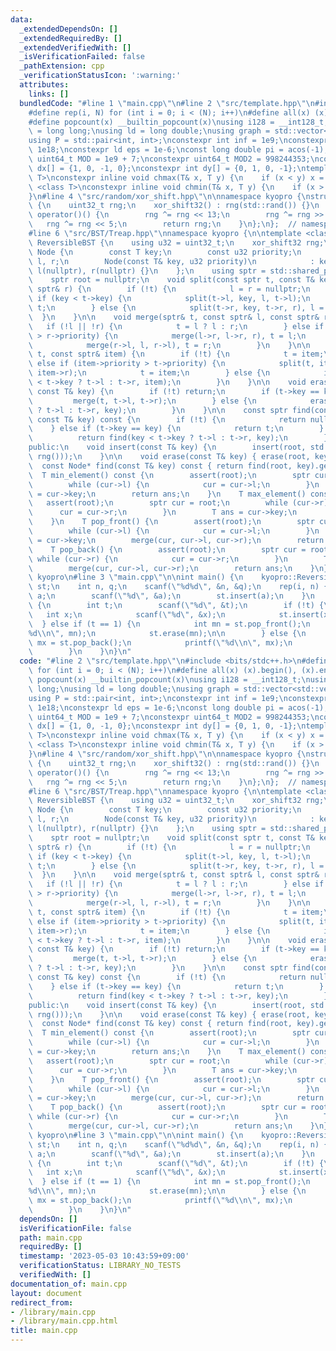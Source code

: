 ```yaml
---
data:
  _extendedDependsOn: []
  _extendedRequiredBy: []
  _extendedVerifiedWith: []
  _isVerificationFailed: false
  _pathExtension: cpp
  _verificationStatusIcon: ':warning:'
  attributes:
    links: []
  bundledCode: "#line 1 \"main.cpp\"\n#line 2 \"src/template.hpp\"\n#include <bits/stdc++.h>\n\
    #define rep(i, N) for (int i = 0; i < (N); i++)\n#define all(x) (x).begin(), (x).end()\n\
    #define popcount(x) __builtin_popcount(x)\nusing i128 = __int128_t;\nusing ll\
    \ = long long;\nusing ld = long double;\nusing graph = std::vector<std::vector<int>>;\n\
    using P = std::pair<int, int>;\nconstexpr int inf = 1e9;\nconstexpr ll infl =\
    \ 1e18;\nconstexpr ld eps = 1e-6;\nconst long double pi = acos(-1);\nconstexpr\
    \ uint64_t MOD = 1e9 + 7;\nconstexpr uint64_t MOD2 = 998244353;\nconstexpr int\
    \ dx[] = {1, 0, -1, 0};\nconstexpr int dy[] = {0, 1, 0, -1};\ntemplate <class\
    \ T>\nconstexpr inline void chmax(T& x, T y) {\n    if (x < y) x = y;\n}\ntemplate\
    \ <class T>\nconstexpr inline void chmin(T& x, T y) {\n    if (x > y) x = y;\n\
    }\n#line 4 \"src/random/xor_shift.hpp\"\n\nnamespace kyopro {\nstruct xor_shift32\
    \ {\n    uint32_t rng;\n    xor_shift32() : rng(std::rand()) {}\n    uint32_t\
    \ operator()() {\n        rng ^= rng << 13;\n        rng ^= rng >> 17;\n     \
    \   rng ^= rng << 5;\n        return rng;\n    }\n};\n};  // namespace kyopro\n\
    #line 6 \"src/BST/Treap.hpp\"\nnamespace kyopro {\n\ntemplate <class T>\nclass\
    \ ReversibleBST {\n    using u32 = uint32_t;\n    xor_shift32 rng;\n    struct\
    \ Node {\n        const T key;\n        const u32 priority;\n        std::shared_ptr<Node>\
    \ l, r;\n        Node(const T& key, u32 priority)\n            : key(key), priority(priority),\
    \ l(nullptr), r(nullptr) {}\n    };\n    using sptr = std::shared_ptr<Node>;\n\
    \    sptr root = nullptr;\n    void split(const sptr t, const T& key, sptr& l,\
    \ sptr& r) {\n        if (!t) {\n            l = r = nullptr;\n        } else\
    \ if (key < t->key) {\n            split(t->l, key, l, t->l);\n            r =\
    \ t;\n        } else {\n            split(t->r, key, t->r, r), l = t;\n      \
    \  }\n    }\n\n    void merge(sptr& t, const sptr& l, const sptr& r) {\n     \
    \   if (!l || !r) {\n            t = l ? l : r;\n        } else if (l->priority\
    \ > r->priority) {\n            merge(l->r, l->r, r), t = l;\n        } else {\n\
    \            merge(r->l, l, r->l), t = r;\n        }\n    }\n\n    void insert(sptr&\
    \ t, const sptr& item) {\n        if (!t) {\n            t = item;\n        }\
    \ else if (item->priority > t->priority) {\n            split(t, item->key, item->l,\
    \ item->r);\n            t = item;\n        } else {\n            insert(item->key\
    \ < t->key ? t->l : t->r, item);\n        }\n    }\n\n    void erase(sptr& t,\
    \ const T& key) {\n        if (!t) return;\n        if (t->key == key) {\n   \
    \         merge(t, t->l, t->r);\n        } else {\n            erase(key < t->key\
    \ ? t->l : t->r, key);\n        }\n    }\n\n    const sptr find(const sptr& t,\
    \ const T& key) const {\n        if (!t) {\n            return nullptr;\n    \
    \    } else if (t->key == key) {\n            return t;\n        } else {\n  \
    \          return find(key < t->key ? t->l : t->r, key);\n        }\n    }\n\n\
    public:\n    void insert(const T& key) {\n        insert(root, std::make_shared<Node>(key,\
    \ rng()));\n    }\n\n    void erase(const T& key) { erase(root, key); }\n\n  \
    \  const Node* find(const T& key) const { return find(root, key).get(); }\n  \
    \  T min_element() const {\n        assert(root);\n        sptr cur = root;\n\
    \        while (cur->l) {\n            cur = cur->l;\n        }\n        T ans\
    \ = cur->key;\n        return ans;\n    }\n    T max_element() const {\n     \
    \   assert(root);\n        sptr cur = root;\n        while (cur->r) {\n      \
    \      cur = cur->r;\n        }\n        T ans = cur->key;\n        return ans;\n\
    \    }\n    T pop_front() {\n        assert(root);\n        sptr cur = root;\n\
    \        while (cur->l) {\n            cur = cur->l;\n        }\n        T ans\
    \ = cur->key;\n        merge(cur, cur->l, cur->r);\n        return ans;\n    }\n\
    \    T pop_back() {\n        assert(root);\n        sptr cur = root;\n       \
    \ while (cur->r) {\n            cur = cur->r;\n        }\n        T ans = cur->key;\n\
    \        merge(cur, cur->l, cur->r);\n        return ans;\n    }\n};\n};  // namespace\
    \ kyopro\n#line 3 \"main.cpp\"\n\nint main() {\n    kyopro::ReversibleBST<int>\
    \ st;\n    int n, q;\n    scanf(\"%d%d\", &n, &q);\n    rep(i, n) {\n        int\
    \ a;\n        scanf(\"%d\", &a);\n        st.insert(a);\n    }\n    while (q--)\
    \ {\n        int t;\n        scanf(\"%d\", &t);\n        if (!t) {\n         \
    \   int x;\n            scanf(\"%d\", &x);\n            st.insert(x);\n      \
    \  } else if (t == 1) {\n            int mn = st.pop_front();\n            printf(\"\
    %d\\n\", mn);\n            st.erase(mn);\n\n        } else {\n            int\
    \ mx = st.pop_back();\n            printf(\"%d\\n\", mx);\n            st.erase(mx);\n\
    \        }\n    }\n}\n"
  code: "#line 2 \"src/template.hpp\"\n#include <bits/stdc++.h>\n#define rep(i, N)\
    \ for (int i = 0; i < (N); i++)\n#define all(x) (x).begin(), (x).end()\n#define\
    \ popcount(x) __builtin_popcount(x)\nusing i128 = __int128_t;\nusing ll = long\
    \ long;\nusing ld = long double;\nusing graph = std::vector<std::vector<int>>;\n\
    using P = std::pair<int, int>;\nconstexpr int inf = 1e9;\nconstexpr ll infl =\
    \ 1e18;\nconstexpr ld eps = 1e-6;\nconst long double pi = acos(-1);\nconstexpr\
    \ uint64_t MOD = 1e9 + 7;\nconstexpr uint64_t MOD2 = 998244353;\nconstexpr int\
    \ dx[] = {1, 0, -1, 0};\nconstexpr int dy[] = {0, 1, 0, -1};\ntemplate <class\
    \ T>\nconstexpr inline void chmax(T& x, T y) {\n    if (x < y) x = y;\n}\ntemplate\
    \ <class T>\nconstexpr inline void chmin(T& x, T y) {\n    if (x > y) x = y;\n\
    }\n#line 4 \"src/random/xor_shift.hpp\"\n\nnamespace kyopro {\nstruct xor_shift32\
    \ {\n    uint32_t rng;\n    xor_shift32() : rng(std::rand()) {}\n    uint32_t\
    \ operator()() {\n        rng ^= rng << 13;\n        rng ^= rng >> 17;\n     \
    \   rng ^= rng << 5;\n        return rng;\n    }\n};\n};  // namespace kyopro\n\
    #line 6 \"src/BST/Treap.hpp\"\nnamespace kyopro {\n\ntemplate <class T>\nclass\
    \ ReversibleBST {\n    using u32 = uint32_t;\n    xor_shift32 rng;\n    struct\
    \ Node {\n        const T key;\n        const u32 priority;\n        std::shared_ptr<Node>\
    \ l, r;\n        Node(const T& key, u32 priority)\n            : key(key), priority(priority),\
    \ l(nullptr), r(nullptr) {}\n    };\n    using sptr = std::shared_ptr<Node>;\n\
    \    sptr root = nullptr;\n    void split(const sptr t, const T& key, sptr& l,\
    \ sptr& r) {\n        if (!t) {\n            l = r = nullptr;\n        } else\
    \ if (key < t->key) {\n            split(t->l, key, l, t->l);\n            r =\
    \ t;\n        } else {\n            split(t->r, key, t->r, r), l = t;\n      \
    \  }\n    }\n\n    void merge(sptr& t, const sptr& l, const sptr& r) {\n     \
    \   if (!l || !r) {\n            t = l ? l : r;\n        } else if (l->priority\
    \ > r->priority) {\n            merge(l->r, l->r, r), t = l;\n        } else {\n\
    \            merge(r->l, l, r->l), t = r;\n        }\n    }\n\n    void insert(sptr&\
    \ t, const sptr& item) {\n        if (!t) {\n            t = item;\n        }\
    \ else if (item->priority > t->priority) {\n            split(t, item->key, item->l,\
    \ item->r);\n            t = item;\n        } else {\n            insert(item->key\
    \ < t->key ? t->l : t->r, item);\n        }\n    }\n\n    void erase(sptr& t,\
    \ const T& key) {\n        if (!t) return;\n        if (t->key == key) {\n   \
    \         merge(t, t->l, t->r);\n        } else {\n            erase(key < t->key\
    \ ? t->l : t->r, key);\n        }\n    }\n\n    const sptr find(const sptr& t,\
    \ const T& key) const {\n        if (!t) {\n            return nullptr;\n    \
    \    } else if (t->key == key) {\n            return t;\n        } else {\n  \
    \          return find(key < t->key ? t->l : t->r, key);\n        }\n    }\n\n\
    public:\n    void insert(const T& key) {\n        insert(root, std::make_shared<Node>(key,\
    \ rng()));\n    }\n\n    void erase(const T& key) { erase(root, key); }\n\n  \
    \  const Node* find(const T& key) const { return find(root, key).get(); }\n  \
    \  T min_element() const {\n        assert(root);\n        sptr cur = root;\n\
    \        while (cur->l) {\n            cur = cur->l;\n        }\n        T ans\
    \ = cur->key;\n        return ans;\n    }\n    T max_element() const {\n     \
    \   assert(root);\n        sptr cur = root;\n        while (cur->r) {\n      \
    \      cur = cur->r;\n        }\n        T ans = cur->key;\n        return ans;\n\
    \    }\n    T pop_front() {\n        assert(root);\n        sptr cur = root;\n\
    \        while (cur->l) {\n            cur = cur->l;\n        }\n        T ans\
    \ = cur->key;\n        merge(cur, cur->l, cur->r);\n        return ans;\n    }\n\
    \    T pop_back() {\n        assert(root);\n        sptr cur = root;\n       \
    \ while (cur->r) {\n            cur = cur->r;\n        }\n        T ans = cur->key;\n\
    \        merge(cur, cur->l, cur->r);\n        return ans;\n    }\n};\n};  // namespace\
    \ kyopro\n#line 3 \"main.cpp\"\n\nint main() {\n    kyopro::ReversibleBST<int>\
    \ st;\n    int n, q;\n    scanf(\"%d%d\", &n, &q);\n    rep(i, n) {\n        int\
    \ a;\n        scanf(\"%d\", &a);\n        st.insert(a);\n    }\n    while (q--)\
    \ {\n        int t;\n        scanf(\"%d\", &t);\n        if (!t) {\n         \
    \   int x;\n            scanf(\"%d\", &x);\n            st.insert(x);\n      \
    \  } else if (t == 1) {\n            int mn = st.pop_front();\n            printf(\"\
    %d\\n\", mn);\n            st.erase(mn);\n\n        } else {\n            int\
    \ mx = st.pop_back();\n            printf(\"%d\\n\", mx);\n            st.erase(mx);\n\
    \        }\n    }\n}\n"
  dependsOn: []
  isVerificationFile: false
  path: main.cpp
  requiredBy: []
  timestamp: '2023-05-03 10:43:59+09:00'
  verificationStatus: LIBRARY_NO_TESTS
  verifiedWith: []
documentation_of: main.cpp
layout: document
redirect_from:
- /library/main.cpp
- /library/main.cpp.html
title: main.cpp
---
```

